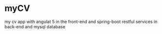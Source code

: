 # myCV
my cv app with angulat 5 in the front-end and spring-boot restful services in back-end and mysql database
